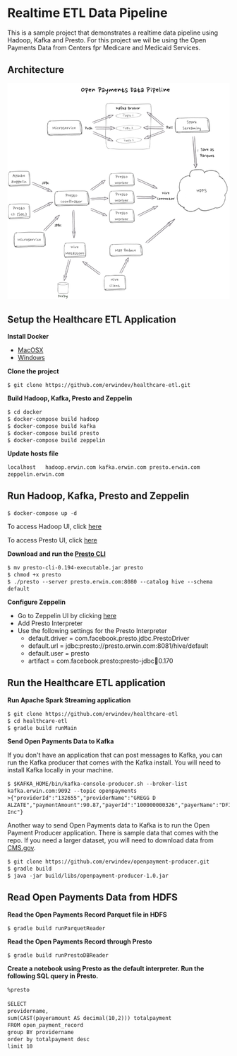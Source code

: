 # Realtime ETL Data Pipeline
This is a sample project that demonstrates a realtime data pipeline using Hadoop, Kafka and Presto.  For this project we wil be using the Open Payments Data from Centers fpr Medicare and Medicaid Services.

## Architecture

![Architecture](images/BigDataPipeline.png)

## Setup the Healthcare ETL Application
**Install Docker**
* [MacOSX](https://docs.docker.com/docker-for-mac/install/)
* [Windows](https://docs.docker.com/docker-for-windows/install/)

**Clone the project**
```
$ git clone https://github.com/erwindev/healthcare-etl.git
``` 

**Build Hadoop, Kafka, Presto and Zeppelin**
```
$ cd docker
$ docker-compose build hadoop
$ docker-compose build kafka
$ docker-compose build presto
$ docker-compose build zeppelin
```

**Update hosts file**
```
localhost   hadoop.erwin.com kafka.erwin.com presto.erwin.com zeppelin.erwin.com
```

## Run Hadoop, Kafka, Presto and Zeppelin
```
$ docker-compose up -d
```
To access Hadoop UI, click [here](http://hadoop.erwin.com:50070/dfshealth.html#tab-overview)

To access Presto UI, click [here](http://presto.erwin.com:8080/) 

**Download and run the [Presto CLI](https://repo1.maven.org/maven2/com/facebook/presto/presto-cli/0.194/presto-cli-0.194-executable.jar)**
```
$ mv presto-cli-0.194-executable.jar presto
$ chmod +x presto
$ ./presto --server presto.erwin.com:8080 --catalog hive --schema default
```

**Configure Zeppelin**
* Go to Zeppelin UI by clicking [here](http://zeppelin.erwin.com:8082/)
* Add Presto Interpreter
* Use the following settings for the Presto Interpreter
   * default.driver = com.facebook.presto.jdbc.PrestoDriver
   * default.url = jdbc:presto://presto.erwin.com:8081/hive/default
   * default.user = presto
   * artifact = com.facebook.presto:presto-jdbc:jar:0.170

## Run the Healthcare ETL application

**Run Apache Spark Streaming application**
```
$ git clone https://github.com/erwindev/healthcare-etl
$ cd healthcare-etl
$ gradle build runMain
```

**Send Open Payments Data to Kafka**

If you don't have an application that can post messages to Kafka, you can run the Kafka producer that comes with the Kafka install.  You will need to install Kafka locally in your machine.
```
$ $KAFKA_HOME/bin/kafka-console-producer.sh --broker-list kafka.erwin.com:9092 --topic openpayments
>{"providerId":"132655","providerName":"GREGG D ALZATE","paymentAmount":90.87,"payerId":"100000000326","payerName":"DFINE, Inc"}
```

Another way to send Open Payments data to Kafka is to run the Open Payment Producer application.  There is sample data that comes with the repo.  If you need a larger dataset, you will need to download data from [CMS.gov](http://download.cms.gov/openpayments/PGYR16_P011718.ZIP). 
```
$ git clone https://github.com/erwindev/openpayment-producer.git
$ gradle build
$ java -jar build/libs/openpayment-producer-1.0.jar
``` 

## Read Open Payments Data from HDFS

**Read the Open Payments Record Parquet file in HDFS**
```
$ gradle build runParquetReader
```

**Read the Open Payments Record through Presto**
```
$ gradle build runPrestoDBReader
```

**Create a notebook using Presto as the default interpreter.  Run the following SQL query in Presto.**
```
%presto 

SELECT 
providername, 
sum(CAST(payeramount AS decimal(10,2))) totalpayment
FROM open_payment_record 
group BY providername
order by totalpayment desc
limit 10
```